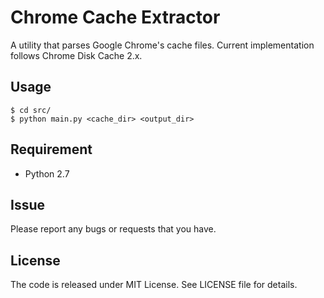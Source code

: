 # Chrome Cache Extractor
A utility that parses Google Chrome's cache files. Current implementation follows Chrome Disk Cache 2.x.

## Usage
    $ cd src/
    $ python main.py <cache_dir> <output_dir>

## Requirement
  - Python 2.7

## Issue
Please report any bugs or requests that you have.

## License
The code is released under MIT License. See LICENSE file for details.
